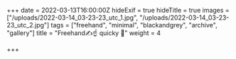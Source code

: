 +++
date = 2022-03-13T16:00:00Z
hideExif = true
hideTitle = true
images = ["/uploads/2022-03-14_03-23-23_utc_1.jpg", "/uploads/2022-03-14_03-23-23_utc_2.jpg"]
tags = ["freehand", "minimal", "blackandgrey", "archive", "gallery"]
title = "Freehand✍️☝️ quicky 🙏"
weight = 4

+++
